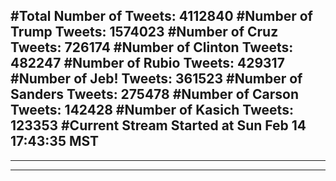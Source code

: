 #Total Number of Tweets: 4112840 
#Number of Trump Tweets: 1574023
#Number of Cruz Tweets: 726174
#Number of Clinton Tweets: 482247
#Number of Rubio Tweets: 429317
#Number of Jeb! Tweets: 361523
#Number of Sanders Tweets: 275478
#Number of Carson Tweets: 142428
#Number of Kasich Tweets: 123353
#Current Stream Started at Sun Feb 14 17:43:35 MST
---
---
---
